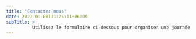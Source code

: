 ```yaml
---
title: "Contactez nous"
date: 2022-01-08T11:25:11+06:00
subTitle: >
          Utilisez le formulaire ci-dessous pour organiser une journée de découverte ou pour nous adresser vos questions, commentaires, et suggestions.
---
```


